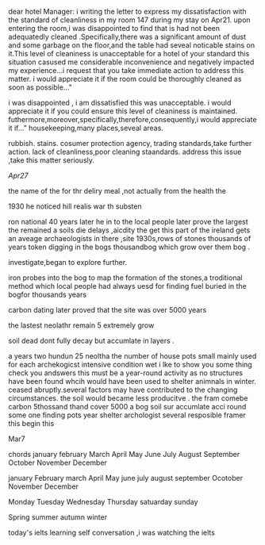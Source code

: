 dear hotel Manager:
  i writing the letter to express my dissatisfaction with the standard of cleanliness in my room 147 during my stay on Apr21.
 upon entering the room,i was disappointed to find that is had not been adequatedly cleaned .Specifically,there was a significant amount of dust and some garbage on the floor,and the table had seveal noticable stains on it.This level of cleaniness  is unacceptable for a hotel of your standard 
  this situation casused me considerable inconvenience and negatively impacted my experience...i request that you take immediate action to address this matter. i would appreciate it if the room could be thoroughly cleaned as soon as possible..."

i was disappointed , i am dissatisfied this was unacceptable.
i would appreciate it if you could ensure this level of cleaniness is maintained.
futhermore,moreover,specifically,therefore,consequently,i would appreciate it if..."
housekeeping,many places,seveal areas.

rubbish.
stains. cosumer protection agency, trading standards,take further action.
lack of cleanliness,poor cleaning staandards.
address this issue ,take this matter seriously.

_Apr27_

the name of the for thr deliry meal ,not actually from the health the 

1930 he noticed hill realis war th substen

ron national 40 years later he in to the local people later prove the largest the remained a soils
die delays ,aicdity  the get this part of the ireland gets an aveage
 archaeologists in there ,site 1930s,rows of stones thousands of years token digging in the bogs thousandbog which grow over them bog .

 investigate,began to explore further.

 iron probes into  the bog to map the formation of the stones,a troditional method which local people
 had always uesd for finding fuel buried in the bogfor thousands years

 carbon dating later proved that the site was over 5000 years

 the lastest neolathr remain 5 extremely grow 

 soil  dead dont fully decay but accumlate in layers .

 a years two hundun 25 
 neoltha the number of house pots small mainly used for each archekogicst intensive condition wet i lke to show you some thing check you andswers 
 this  must be a year-round activity as no structures have been found whcih would have been used to shelter animnals in winter. 
 ceased abruptly.several factors may have contributed to the changing circumstances.
 the soil would became less producitve . the fram comebe 
 carbon 5thossand thand cover 5000 a bog soil sur accumlate acci round some one finding pots year shelter archologist several resposible framer this begin this   

 Mar7

 chords  january february March April May June July August September October November December

 january February march April May june july august september Ocotober November December 

 Monday Tuesday Wednesday Thursday satuarday sunday 

 Spring summer autumn winter 

 today's ielts learning self conversation ,i was watching the ielts 





 